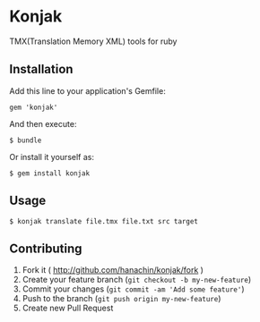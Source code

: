 # Konjak

TMX(Translation Memory XML) tools for ruby

## Installation

Add this line to your application's Gemfile:

    gem 'konjak'

And then execute:

    $ bundle

Or install it yourself as:

    $ gem install konjak

## Usage

    $ konjak translate file.tmx file.txt src target

## Contributing

1. Fork it ( http://github.com/hanachin/konjak/fork )
2. Create your feature branch (`git checkout -b my-new-feature`)
3. Commit your changes (`git commit -am 'Add some feature'`)
4. Push to the branch (`git push origin my-new-feature`)
5. Create new Pull Request
